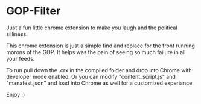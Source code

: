 # GOP-Filter
Just a fun little chrome extension to make you laugh and the political silliness.


This chrome extension is just a simple find and replace for the front
running morons of the GOP. It helps was the pain of seeing so much
failure in all your feeds.

To run pull down the .crx in the compiled folder and drop into Chrome with developer mode
enabled. Or you can modify "content_script.js" and "manafest.json" and load into Chrome as well for a customized experiance. 

Enjoy :)
